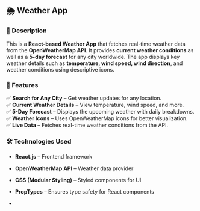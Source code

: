 ## **🌦️ Weather App**

### **📌 Description**

This is a **React-based Weather App** that fetches real-time weather data from the **OpenWeatherMap API**. It provides **current weather conditions** as well as a **5-day forecast** for any city worldwide. The app displays key weather details such as **temperature, wind speed, wind direction**, and weather conditions using descriptive icons.

### **🚀 Features**

✅ **Search for Any City** – Get weather updates for any location.  
✅ **Current Weather Details** – View temperature, wind speed, and more.  
✅ **5-Day Forecast** – Displays the upcoming weather with daily breakdowns.  
✅ **Weather Icons** – Uses OpenWeatherMap icons for better visualization.  
✅ **Live Data** – Fetches real-time weather conditions from the API.

### **🛠️ Technologies Used**

* **React.js** – Frontend framework

* **OpenWeatherMap API** – Weather data provider

* **CSS (Modular Styling)** – Styled components for UI

* **PropTypes** – Ensures type safety for React components  
* 


